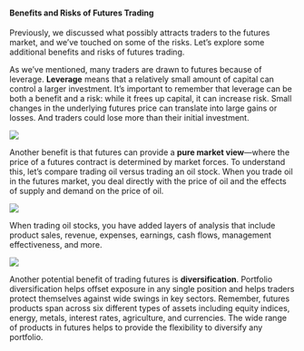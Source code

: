 #### Benefits and Risks of Futures Trading

Previously, we discussed what possibly attracts traders to the futures market, and we’ve touched on some of the risks. Let’s explore some additional benefits and risks of futures trading.

As we’ve mentioned, many traders are drawn to futures because of leverage. **Leverage**  means that a relatively small amount of capital can control a larger investment. It’s important to remember that leverage can be both a benefit and a risk: while it frees up capital, it can increase risk. Small changes in the underlying futures price can translate into large gains or losses. And traders could lose more than their initial investment.

![](https://education.ameritrade.com/content/cms/images/FT_Lesson1_40.1.gif)

Another benefit is that futures can provide a  **pure market view**—where the price of a futures contract is determined by market forces. To understand this, let’s compare trading oil versus trading an oil stock. When you trade oil in the futures market, you deal directly with the price of oil and the effects of supply and demand on the price of oil.

![](https://education.ameritrade.com/content/cms/images/FT_Lesson1_40.2.jpg)

When trading oil stocks, you have added layers of analysis that include product sales, revenue, expenses, earnings, cash flows, management effectiveness, and more.

![](https://education.ameritrade.com/content/cms/images/FT_Lesson1_40.3.jpg)

Another potential benefit of trading futures is  **diversification**. Portfolio diversification helps offset exposure in any single position and helps traders protect themselves against wide swings in key sectors. Remember, futures products span across six different types of assets including equity indices, energy, metals, interest rates, agriculture, and currencies. The wide range of products in futures helps to provide the flexibility to diversify any portfolio.
<!--stackedit_data:
eyJoaXN0b3J5IjpbLTE4NzgzODc5NjldfQ==
-->